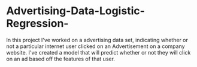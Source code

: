 # Advertising-Data-Logistic-Regression-
In this project I've worked on a advertising data set, 
indicating whether or not a particular internet user clicked on an Advertisement on a company website. 
I've created a model that will predict whether or not they will click on an ad based off the features of that user.
